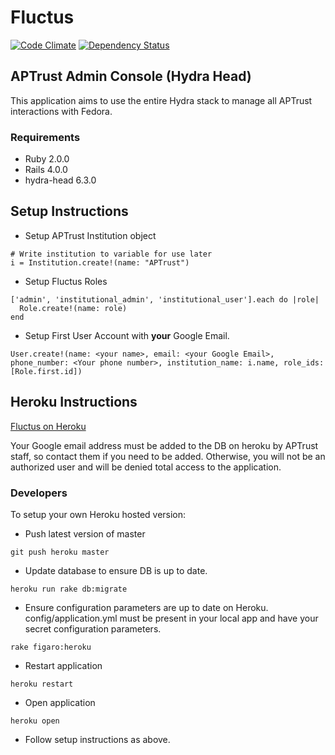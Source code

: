 # Fluctus
[![Code Climate](https://codeclimate.com/github/APTrust/fluctus.png)](https://codeclimate.com/github/APTrust/fluctus)
[![Dependency Status](https://gemnasium.com/APTrust/fluctus.png)](https://gemnasium.com/APTrust/fluctus)

## APTrust Admin Console (Hydra Head)

This application aims to use the entire Hydra stack to manage all APTrust interactions with Fedora.  

### Requirements
* Ruby 2.0.0
* Rails 4.0.0
* hydra-head 6.3.0

## Setup Instructions
* Setup APTrust Institution object

````
# Write institution to variable for use later
i = Institution.create!(name: "APTrust")
````

* Setup Fluctus Roles

````
['admin', 'institutional_admin', 'institutional_user'].each do |role|
  Role.create!(name: role)
end
````

      
* Setup First User Account with <strong>your</strong> Google Email.

````
User.create!(name: <your name>, email: <your Google Email>, phone_number: <Your phone number>, institution_name: i.name, role_ids: [Role.first.id])
````

## Heroku Instructions
[Fluctus on Heroku](http://fluctus.herokuapp.com)

Your Google email address must be added to the DB on heroku by APTrust staff, so contact them if you need to be added.  Otherwise, you will not be an authorized user and will be denied total access to the application.

### Developers
To setup your own Heroku hosted version:

* Push latest version of master

````
git push heroku master
````
* Update database to ensure DB is up to date.

````
heroku run rake db:migrate
````
* Ensure configuration parameters are up to date on Heroku.  config/application.yml must be present in your local app and have your secret configuration parameters.

````
rake figaro:heroku
````
* Restart application

````
heroku restart
````
* Open application

````
heroku open
````
* Follow setup instructions as above.